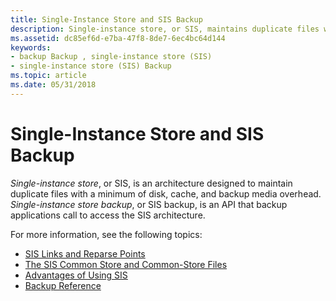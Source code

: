 ```yaml
---
title: Single-Instance Store and SIS Backup
description: Single-instance store, or SIS, maintains duplicate files with a minimum of disk, cache, and backup media overhead. Single-instance store backup, or SIS backup, is an API that backup applications call to access the SIS architecture.
ms.assetid: dc85ef6d-e7ba-47f8-8de7-6ec4bc64d144
keywords:
- backup Backup , single-instance store (SIS)
- single-instance store (SIS) Backup
ms.topic: article
ms.date: 05/31/2018
---
```


# Single-Instance Store and SIS Backup

*Single-instance store*, or SIS, is an architecture designed to maintain duplicate files with a minimum of disk, cache, and backup media overhead. *Single-instance store backup*, or SIS backup, is an API that backup applications call to access the SIS architecture.

For more information, see the following topics:

-   [SIS Links and Reparse Points](sis-links-and-reparse-points.md)
-   [The SIS Common Store and Common-Store Files](the-sis-common-store-and-common-store-files.md)
-   [Advantages of Using SIS](advantages-of-using-sis.md)
-   [Backup Reference](backup-reference.md)

 

 





